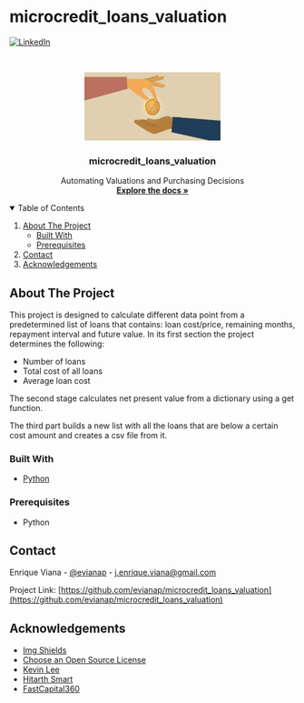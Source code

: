 # microcredit_loans_valuation
<!-- Find and Replace All [repo_name] -->
<!-- Replace [product-screenshot] [product-url] -->
<!-- Other Badgets https://naereen.github.io/badges/ -->
[![LinkedIn][linkedin-shield]][linkedin-url]
<!-- [![License][license-shield]][license-url] -->

<!-- PROJECT LOGO -->
<br />
<p align="center">
    <img src="https://github.com/evianap/microcredit_loans_valuation/blob/main/microloans/images/Microloans.jpeg" alt="Logo" width="240" height="120">
  </a>

  <h3 align="center">microcredit_loans_valuation</h3>

  <p align="center">
    Automating Valuations and Purchasing Decisions
    <br />
    <a href="https://github.com/evianap/microcredit_loans_valuation"><strong>Explore the docs »</strong></a>
    <br />
  </p>
</p>

<!-- TABLE OF CONTENTS -->
<details open="open">
  <summary>Table of Contents</summary>
  <ol>
    <li>
      <a href="#about-the-project">About The Project</a>
      <ul>
        <li><a href="#built-with">Built With</a></li>
      </ul>
      <ul>
        <li><a href="#prerequisites">Prerequisites</a></li>
      </ul>
    </li>
    <li><a href="#contact">Contact</a></li>
    <li><a href="#acknowledgements">Acknowledgements</a></li>
  </ol>
</details>

<!-- ABOUT THE PROJECT -->
## About The Project

This project is designed to calculate different data point from a predetermined list of loans that contains: loan cost/price, remaining months, repayment interval and future value. In its first section the project determines the following:
  - Number of loans
  - Total cost of all loans
  - Average loan cost

The second stage calculates net present value from a dictionary using a get function.

The third part builds a new list with all the loans that are below a certain cost amount and creates a csv file from it.

### Built With

<!-- This section should list any major frameworks that you built your project using. Leave any add-ons/plugins for the acknowledgements section. Here are a few examples. -->

* [Python](https://www.python.org/)

### Prerequisites

<!-- This is an example of how to list things you need to use the software and how to install them. -->
* Python

<!-- CONTACT -->
## Contact

Enrique Viana - [@evianap][linkedin-url] - j.enrique.viana@gmail.com

Project Link: [https://github.com/evianap/microcredit_loans_valuation](https://github.com/evianap/microcredit_loans_valuation)

<!-- ACKNOWLEDGEMENTS -->
## Acknowledgements

* [Img Shields](https://shields.io)
* [Choose an Open Source License](https://choosealicense.com)
* [Kevin Lee](https://github.com/kevinclee26/)
* [Hitarth Smart]()
* [FastCapital360](https://www.fastcapital360.com/wp-content/uploads/2021/07/Graphic_01-9.jpg)

<!-- MARKDOWN LINKS & IMAGES -->
<!-- https://www.markdownguide.org/basic-syntax/#reference-style-links -->

<!-- [license-shield]: 
[license-url]:  -->
[linkedin-shield]: https://img.shields.io/badge/-LinkedIn-black.svg?style=for-the-badge&logo=linkedin&colorB=555
[linkedin-url]: https://www.linkedin.com/in/enriqueviana/
[product-screenshot]: https://github.com/kevinclee26/sentiment_analysis_classification/blob/main/images/strengths_and_challenges.png?raw=true
[product-url]: https://www.fastcapital360.com/wp-content/uploads/2021/07/Graphic_01-9.jpg
